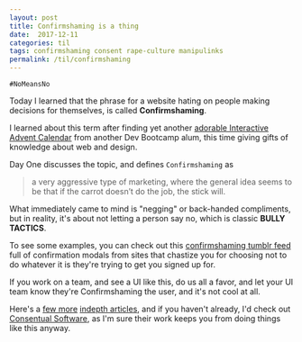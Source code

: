 ```yaml
---
layout: post
title: Confirmshaming is a thing
date:  2017-12-11
categories: til
tags: confirmshaming consent rape-culture manipulinks
permalink: /til/confirmshaming
---
```


`#NoMeansNo`

Today I learned that the phrase for a website hating on people making decisions for themselves, is called **Confirmshaming**.

I learned about this term after finding yet another [adorable Interactive Advent Calendar](http://redonion.se/calendar/) from another Dev Bootcamp alum, this time giving gifts of knowledge about web and design.

Day One discusses the topic, and defines `Confirmshaming` as
> a very aggressive type of marketing, where the general idea seems to be that if the carrot doesn’t do the job, the stick will.

What immediately came to mind is "negging" or back-handed compliments, but in reality, it's about not letting a person say no, which is classic **BULLY TACTICS**.

To see some examples, you can check out this [confirmshaming tumblr feed](http://confirmshaming.tumblr.com/) full of confirmation modals from sites that chastize you for choosing not to do whatever it is they're trying to get you signed up for.

If you work on a team, and see a UI like this, do us all a favor, and let your UI team know they're Confirmshaming the user, and it's not cool at all.

Here's a [few more](https://www.nngroup.com/articles/shaming-users/)  [indepth articles](http://redonion.se/en/the-dark-side-of-web-design-confirmshaming/), and if you haven't already, I'd check out [Consentual Software](http://consensualsoftware.com/), as I'm sure their work keeps you from doing things like this anyway.
